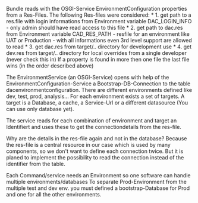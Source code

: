 Bundle reads with the OSGI-Service EnvironmentConfiguration  properties from a Res-Files. 
The following Res-files were considered: 
     * 1. get path to a res.file with login informations from Environment variable DAC_LOGIN_INFO - only admin should have read access to this file
     * 2. get path to dac.res from Environment variable CAD_RES_PATH - resfile for an environment like UAT or Production - with all informations even 3rd level support are allowed to read
     * 3. get dac.res from target/.. directory for development use
     * 4. get dev.res from target/.. directory for local overrides from a single developer (never check this in)
If a property is found in more then one file the last file wins (in the order described above)

The EnvironmentService (an OSGI-Service) opens with help of the EnvironmentConfiguration-Service a Bootstrap-DB-Connection to the table dacenvironmentconfiguration.
There are different environments defined like dev, test, prod, analysis...
For each environment exists a set of targets. A target is a Database, a cache, a Service-Url or a different datasource (You can use only database yet). 

The service reads for each combination of environment and target an Identifiert and uses these to get the connectiondetails from the res-file.

Why are the details in the res-file again and not in the database? Because the res-file is a central resource in our case which is used by many components, so we don't want to define each connection twice.
But it is planed to implement the possibility to read the connection instead of the identifier from the table.

Each Command/service needs an Environment so one software can handle multiple environments/databases
To separate Prod-Environment from the multiple test and dev env. you must defined a bootstrap-Database for Prod and one for all the other environments.